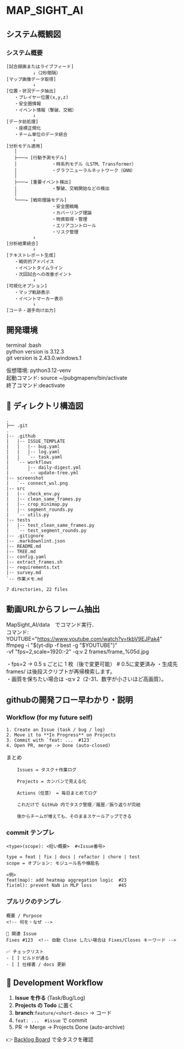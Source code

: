 # MAP_SIGHT_AI

## システム概観図

### システム概要

``` text
[試合録画またはライブフィード]
          ↓（2秒間隔）
[マップ画像データ取得]
          ↓
[位置・状況データ抽出]
   ・プレイヤー位置(x,y,z)
   ・安全圏情報
   ・イベント情報（撃破、交戦）
          ↓
[データ前処理]
   ・座標正規化
   ・チーム単位のデータ統合
          ↓
[分析モデル適用]
   │
   ├───→ [行動予測モデル]
   │             ・時系列モデル（LSTM、Transformer）
   │             ・グラフニューラルネットワーク（GNN）
   │
   ├───→ [重要イベント検出]
   │             ・撃破、交戦開始などの検出
   │
   └───→ [戦術理論モデル]
                 ・安全圏戦略
                 ・カバーリング理論
                 ・物資取得・管理
                 ・エリアコントロール
                 ・リスク管理
          ↓
[分析結果統合]
          ↓
[テキストレポート生成]
   ・戦術的アドバイス
   ・イベントタイムライン
   ・次回試合への改善ポイント
          ↓
[可視化オプション]
   ・マップ軌跡表示
   ・イベントマーカー表示
          ↓
[コーチ・選手向け出力]
```

## 開発環境

terminal :bash  
python version is 3.12.3  
git version is 2.43.0.windows.1  

仮想環境: python3.12-venv  
起動コマンド: source ~/pubgmapenv/bin/activate  
終了コマンド:deactivate  

## 📂 ディレクトリ構造図
<!-- DIR-START -->
``` text
.
├── .git
.
|-- .github
|   |-- ISSUE_TEMPLATE
|   |   |-- bug.yaml
|   |   |-- log.yaml
|   |   `-- task.yaml
|   `-- workflows
|       |-- daily-digest.yml
|       `-- update-tree.yml
|-- screenshot
|   `-- connect_wsl.png
|-- src
|   |-- check_env.py
|   |-- clean_same_frames.py
|   |-- crop_minimap.py
|   |-- segment_rounds.py
|   `-- utils.py
|-- tests
|   |-- test_clean_same_frames.py
|   `-- test_segment_rounds.py
|-- .gitignore
|-- .markdownlint.json
|-- README.md
|-- TREE.md
|-- config.yaml
|-- extract_frames.sh
|-- requirements.txt
|-- survey.md
`-- 作業メモ.md

7 directories, 22 files
```
<!-- DIR-END -->

## 動画URLからフレーム抽出  

MapSight_AI/data　でコマンド実行．  
コマンド:  
YOUTUBE="<https://www.youtube.com/watch?v=tkbV9EJPak4>"  
ffmpeg -i "$(yt-dlp -f best -g "$YOUTUBE")" \
       -vf "fps=2,scale=1920:-2" -q:v 2 frames/frame_%05d.jpg  

・fps=2 → 0.5 s ごとに 1 枚（後で変更可能） # 0.5に変更済み
・生成先 frames/ は後段スクリプトが再帰検索します。  
・画質を保ちたい場合は -q:v 2（2-31、数字が小さいほど高画質）。  

## githubの開発フロー早わかり・説明

### Workflow (for my future self)

```text
1. Create an Issue (task / bug / log)
2. Move it to **In Progress** on Projects
3. Commit with `feat: ...  #123`
4. Open PR, merge -> Done (auto-closed)

```

まとめ

```text
    Issues = タスク＋作業ログ

    Projects = カンバンで見える化

    Actions（任意） = 毎日まとめてログ

    これだけで GitHub 内でタスク管理／履歴／振り返りが完結

    後からチームが増えても、そのままスケールアップできる

```

### commit テンプレ

```text
<type>(scope): <短い概要>  #<Issue番号>

type = feat | fix | docs | refactor | chore | test  
scope = オプション: モジュール名や機能名  

<例>
feat(map): add heatmap aggregation logic  #23
fix(ml): prevent NaN in MLP loss          #45
```

### プルリクのテンプレ

```text
概要 / Purpose
<!-- 何を・なぜ -->

🔗 関連 Issue
Fixes #123  <!-- 自動 Close したい場合は Fixes/Closes キーワード -->

✅ チェックリスト
- [ ] ビルドが通る
- [ ] 仕様書 / docs 更新
```

## 🌱 Development Workflow

1. **Issue を作る** (Task/Bug/Log)
2. **Projects の Todo** に置く
3. **branch**:`feature/<short-desc>` → コード
4. `feat: ...  #issue` で commit
5. PR → Merge → Projects Done (auto-archive)

👉 [Backlog Board](https://github.com/<user>/<repo>/projects/1) で全タスクを確認
